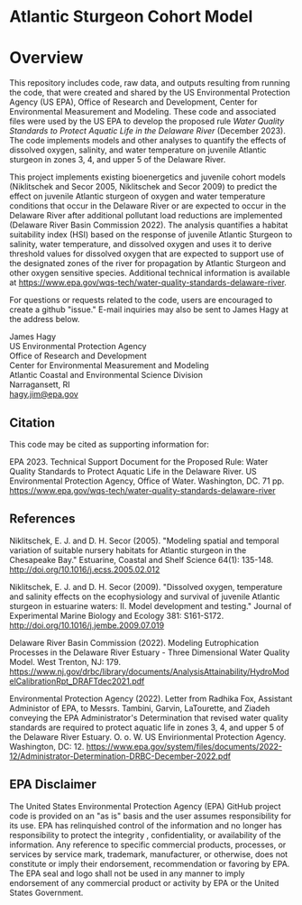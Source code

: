 # Atlantic Sturgeon Cohort Model

# Overview

This repository includes code, raw data, and outputs resulting from running the code, that were created and shared by the US Environmental Protection Agency (US EPA), Office of Research and Development, Center for Environmental Measurement and Modeling. These code and associated files were used by the US EPA to develop the proposed rule *Water Quality Standards to Protect Aquatic Life in the Delaware River* (December 2023).  The code implements models and other analyses to quantify the effects of dissolved oxygen, salinity, and water temperature on juvenile Atlantic sturgeon in zones 3, 4, and upper 5 of the Delaware River.

This project implements existing bioenergetics and juvenile cohort models (Niklitschek and Secor 2005, Niklitschek and Secor 2009) to predict the effect on juvenile Atlantic sturgeon of oxygen and water temperature conditions that occur in the Delaware River or are expected to occur in the Delaware River after additional pollutant load reductions are implemented (Delaware River Basin Commission 2022). The analysis quantifies a habitat suitability index (HSI) based on the response of juvenile Atlantic Sturgeon to salinity, water temperature, and dissolved oxygen and uses it to derive threshold values for dissolved oxygen that are expected to support use of the designated zones of the river for propagation by Atlantic Sturgeon and other oxygen sensitive species.  Additional technical information is available at https://www.epa.gov/wqs-tech/water-quality-standards-delaware-river.  

For questions or requests related to the code, users are encouraged to create a github "issue." E-mail inquiries may also be sent to James Hagy at the address below.

James Hagy  
US Environmental Protection Agency  
Office of Research and Development  
Center for Environmental Measurement and Modeling  
Atlantic Coastal and Environmental Science Division  
Narragansett, RI  
hagy.jim@epa.gov

## Citation
This code may be cited as supporting information for:

EPA 2023. Technical Support Document for the Proposed Rule: Water Quality Standards to Protect Aquatic Life in the Delaware River.  US Environmental Protection Agency, Office of Water.  Washington, DC.  71 pp.  https://www.epa.gov/wqs-tech/water-quality-standards-delaware-river

## References

Niklitschek, E. J. and D. H. Secor (2005). "Modeling spatial and temporal variation of suitable nursery habitats for Atlantic sturgeon in the Chesapeake Bay." Estuarine, Coastal and Shelf Science 64(1): 135-148. http://doi.org/10.1016/j.ecss.2005.02.012

Niklitschek, E. J. and D. H. Secor (2009). "Dissolved oxygen, temperature and salinity effects on the ecophysiology and survival of juvenile Atlantic sturgeon in estuarine waters: II. Model development and testing." Journal of Experimental Marine Biology and Ecology 381: S161-S172. http://doi.org/10.1016/j.jembe.2009.07.019

Delaware River Basin Commission (2022). Modeling Eutrophication Processes in the Delaware River Estuary - Three Dimensional Water Quality Model. West Trenton, NJ: 179. https://www.nj.gov/drbc/library/documents/AnalysisAttainability/HydroModelCalibrationRpt_DRAFTdec2021.pdf

Environmental Protection Agency (2022). Letter from Radhika Fox, Assistant Administor of EPA, to Messrs. Tambini, Garvin, LaTourette, and Ziadeh conveying the EPA Administrator's Determination that revised water quality standards are required to protect aquatic life in zones 3, 4, and upper 5 of the Delaware River Estuary. O. o. W. US Envirionmental Protection Agency. Washington, DC: 12. https://www.epa.gov/system/files/documents/2022-12/Administrator-Determination-DRBC-December-2022.pdf

## EPA Disclaimer

The United States Environmental Protection Agency (EPA) GitHub project code is provided on an "as is" basis and the user assumes responsibility for its use. EPA has relinquished control of the information and no longer has responsibility to protect the integrity , confidentiality, or availability of the information. Any reference to specific commercial products, processes, or services by service mark, trademark, manufacturer, or otherwise, does not constitute or imply their endorsement, recommendation or favoring by EPA. The EPA seal and logo shall not be used in any manner to imply endorsement of any commercial product or activity by EPA or the United States Government.
